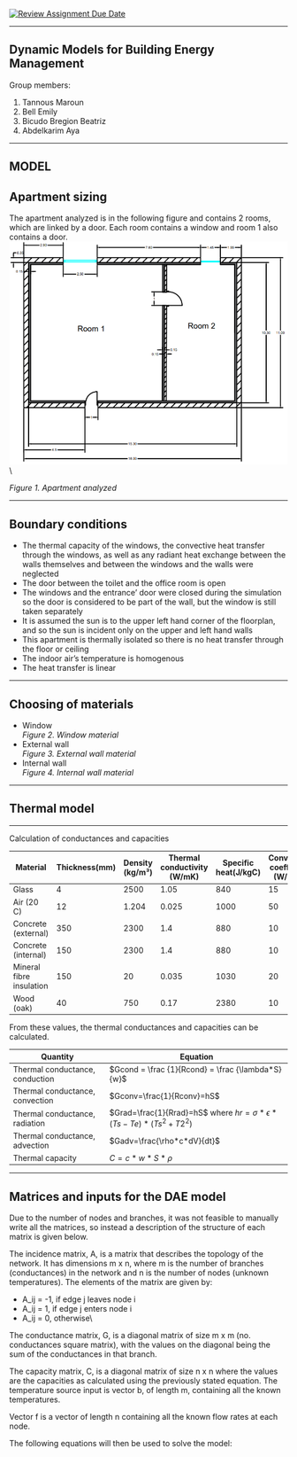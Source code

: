 [![Review Assignment Due Date](https://classroom.github.com/assets/deadline-readme-button-24ddc0f5d75046c5622901739e7c5dd533143b0c8e959d652212380cedb1ea36.svg)](https://classroom.github.com/a/Fh4jnCT2)

-------------------------------------------------------------------------------------------------------------------------------------------------------------------------
Dynamic Models for Building Energy Management
-------------------------------------------------------------------------------------------------------------------------------------------------------------------------
Group members: 
1. Tannous Maroun
2. Bell Emily
3. Bicudo Bregion Beatriz
4. Abdelkarim Aya
-------------------------------------------------------------------------------------------------------------------------------------------------------------------------
MODEL
-------------------------------------------------------------------------------------------------------------------------------------------------------------------------
Apartment sizing
-------------------------------------------------------------------------------------------------------------------------------------------------------------------------
The apartment analyzed is in the following figure and contains 2 rooms, which are linked by a door. Each room contains a window and room 1 also contains a door.\
<img src="apartment.png">\

*Figure 1. Apartment analyzed*

-------------------------------------------------------------------------------------------------------------------------------------------------------------------------
Boundary conditions
-------------------------------------------------------------------------------------------------------------------------------------------------------------------------
- The thermal capacity of the windows, the convective heat transfer through the windows, as well as any radiant heat exchange between the walls themselves and between the windows and the walls were neglected
- The door between the toilet and the office room is open 
- The windows and the entrance’ door were closed during the simulation so the door is considered to be part of the wall, but the window is still taken separately
- It is assumed the sun is to the upper left hand corner of the floorplan, and so the sun is incident only on the upper and left hand walls
- This apartment is thermally isolated so there is no heat transfer through the floor or ceiling
- The indoor air’s temperature is homogenous
- The heat transfer is linear

-------------------------------------------------------------------------------------------------------------------------------------------------------------------------
Choosing of materials
-------------------------------------------------------------------------------------------------------------------------------------------------------------------------
- Window\
 *Figure 2. Window material*
- External wall\
*Figure 3. External wall material*
- Internal wall\
*Figure 4. Internal wall material*

-------------------------------------------------------------------------------------------------------------------------------------------------------------------------
Thermal model
-------------------------------------------------------------------------------------------------------------------------------------------------------------------------

-------------------------------------------------------------------------------------------------------------------------------------------------------------------------
Calculation of conductances and capacities


| Material | Thickness(mm)   | Density (kg/m³) | Thermal conductivity (W/mK) | Specific heat(J/kgC) | Convection coefficient (W/m²K) |
| ----- | ----- | ----- | ----- | ----- | ----- |
| Glass | 4 | 2500 | 1.05 | 840 | 15 |
| Air (20 C) | 12 | 1.204 | 0.025 | 1000 | 50 |
| Concrete (external) | 350 | 2300 | 1.4 | 880 | 10 |
| Concrete (internal) | 150 | 2300 | 1.4 | 880 | 10 |
| Mineral fibre insulation | 150 | 20 | 0.035 | 1030 | 20 |
| Wood (oak) | 40 | 750 |0.17 | 2380 | 10 |

From these values, the thermal conductances and capacities can be calculated.

|Quantity |Equation|
| ----- | ----- | 
| Thermal conductance, conduction | $Gcond = \frac {1}{Rcond} = \frac {\lambda*S}{w}$ |
| Thermal conductance, convection | $Gconv=\frac{1}{Rconv}=hS$ |
| Thermal conductance, radiation | $Grad=\frac{1}{Rrad}=hS$ where $hr=\sigma * \epsilon*(Ts-Te)*(Ts^2+T2^2)$ |
| Thermal conductance, advection | $Gadv=\frac{\rho*c*dV}{dt}$ |
| Thermal capacity | $C=c*w*S*\rho$|




-------------------------------------------------------------------------------------------------------------------------------------------------------------------------
Matrices and inputs for the DAE model
-------------------------------------------------------------------------------------------------------------------------------------------------------------------------
Due to the number of nodes and branches, it was not feasible to manually write all the matrices, so instead a description of the structure of each matrix is given below.

The incidence matrix, A, is a matrix that describes the topology of the network. It has dimensions m x n, where m is the number of branches (conductances) in the network and n is the number of nodes (unknown temperatures). The elements of the matrix are given by:

- A_ij = -1, if edge j leaves node i
- A_ij = 1, if edge j enters node i
- A_ij = 0, otherwise\

The conductance matrix, G, is a diagonal matrix of size m x m (no. conductances square matrix), with the values on the diagonal being the sum of the conductances in that branch.

The capacity matrix, C, is a diagonal matrix of size n x n where the values are the capacities as calculated using the previously stated equation.
The temperature source input is vector b, of length m, containing all the known temperatures.

Vector f is a vector of length n containing all the known flow rates at each node.

The following equations will then be used to solve the model:

